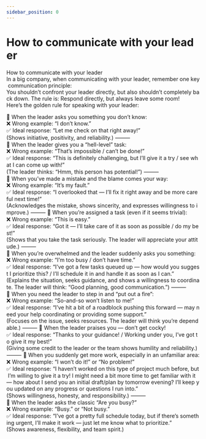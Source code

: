```yaml
---
sidebar_position: 0
---
```

# How to communicate with your leader 

How to communicate with your leader 
In a big company, when communicating with your leader, remember one key communication principle:
You shouldn’t confront your leader directly, but also shouldn’t completely back down. The rule is: Respond directly, but always leave some room!
Here’s the golden rule for speaking with your leader:

🔹 When the leader asks you something you don’t know:
❌ Wrong example: “I don’t know.”
✅ Ideal response: “Let me check on that right away!”
(Shows initiative, positivity, and reliability.)
⸻
🔹 When the leader gives you a “hell-level” task:
❌ Wrong example: “That’s impossible / can’t be done!”
✅ Ideal response: “This is definitely challenging, but I’ll give it a try / see what I can come up with!”
(The leader thinks: “Hmm, this person has potential!”)
⸻
🔹 When you’ve made a mistake and the blame comes your way:
❌ Wrong example: “It’s my fault.”
✅ Ideal response: “I overlooked that — I’ll fix it right away and be more careful next time!”
(Acknowledges the mistake, shows sincerity, and expresses willingness to improve.)
⸻
🔹 When you’re assigned a task (even if it seems trivial):
❌ Wrong example: “This is easy.”
✅ Ideal response: “Got it — I’ll take care of it as soon as possible / do my best!”
(Shows that you take the task seriously. The leader will appreciate your attitude.)
⸻
🔹 When you’re overwhelmed and the leader suddenly asks you something:
❌ Wrong example: “I’m too busy / don’t have time.”
✅ Ideal response: “I’ve got a few tasks queued up — how would you suggest I prioritize this? / I’ll schedule it in and handle it as soon as I can.”
(Explains the situation, seeks guidance, and shows a willingness to coordinate. The leader will think: “Good planning, good communication.”)
⸻
🔹 When you need the leader to step in and “put out a fire”:
❌ Wrong example: “So-and-so won’t listen to me!”
✅ Ideal response: “I’ve hit a bit of a roadblock pushing this forward — may need your help coordinating or providing some support.”
(Focuses on the issue, seeks resources. The leader will think you’re dependable.)
⸻
🔹 When the leader praises you — don’t get cocky!
✅ Ideal response: “Thanks to your guidance! / Working under you, I’ve got to give it my best!”
(Giving some credit to the leader or the team shows humility and reliability.)
⸻
🔹 When you suddenly get more work, especially in an unfamiliar area:
❌ Wrong example: “I won’t do it!” or “No problem!”
✅ Ideal response: “I haven’t worked on this type of project much before, but I’m willing to give it a try! I might need a bit more time to get familiar with it — how about I send you an initial draft/plan by tomorrow evening? I’ll keep you updated on any progress or questions I run into.”
(Shows willingness, honesty, and responsibility.)
⸻
🔹 When the leader asks the classic “Are you busy?”
❌ Wrong example: “Busy.” or “Not busy.”
✅ Ideal response: “I’ve got a pretty full schedule today, but if there’s something urgent, I’ll make it work — just let me know what to prioritize.”
(Shows awareness, flexibility, and team spirit.)